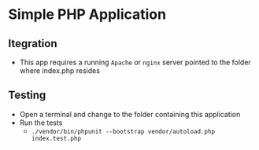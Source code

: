 # Simple PHP Application

## Itegration 
- This app requires a running `Apache` or `nginx` server pointed to the folder where index.php resides

## Testing
- Open a terminal and change to the folder containing this application
- Run the tests
  - `./vendor/bin/phpunit --bootstrap vendor/autoload.php index.test.php`
